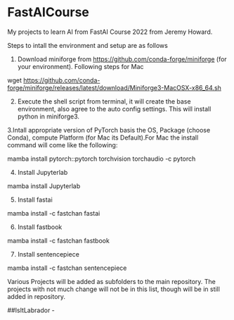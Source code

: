 # FastAICourse
My projects to learn AI from FastAI Course 2022 from Jeremy Howard.


Steps to intall the environment and setup are as follows 

1. Download miniforge from https://github.com/conda-forge/miniforge (for your environment). Following steps for Mac

wget https://github.com/conda-forge/miniforge/releases/latest/download/Miniforge3-MacOSX-x86_64.sh

2. Execute the shell script from terminal, it will create the base environment, also agree  to the auto config settings. This will install python in miniforge3.

3.Intall appropriate version of PyTorch basis the OS, Package (choose Conda), compute Platform (for Mac its Default).For Mac the install command will come like the following:

mamba install pytorch::pytorch torchvision torchaudio -c pytorch 

4. Install Jupyterlab

mamba install Jupyterlab

5. Install fastai

mamba install -c fastchan fastai

6. Install fastbook

mamba install -c fastchan fastbook

7. Install sentencepiece

mamba install -c fastchan sentencepiece

Various Projects will be added as subfolders to the main repository. The projects with not much change will not be in this list, though will be in still added in repository.


##IsItLabrador - 



